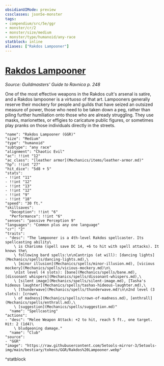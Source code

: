 ```yaml
---
obsidianUIMode: preview
cssclasses: json5e-monster
tags:
- compendium/src/5e/ggr
- monster/cr/2
- monster/size/medium
- monster/type/humanoid/any-race
statblock: inline
aliases: ["Rakdos Lampooner"]
---
```

# [Rakdos Lampooner](Mechanics\bestiary\humanoid/rakdos-lampooner-ggr.md)
*Source: Guildmasters' Guide to Ravnica p. 248*  

One of the most effective weapons in the Rakdos cult's arsenal is satire, and a Rakdos lampooner is a virtuoso of that art. Lampooners generally reserve their mockery for people and guilds that have seized an outsized measure of power, those who need to be taken down a peg, rather than piling further humiliation onto those who are already struggling. They use masks, marionettes, or effigies to caricature public figures, or sometimes play pranks on those individuals directly in the streets.

```statblock
"name": "Rakdos Lampooner (GGR)"
"size": "Medium"
"type": "humanoid"
"subtype": "any race"
"alignment": "Chaotic Evil"
"ac": !!int "12"
"ac_class": "[leather armor](Mechanics/items/leather-armor.md)"
"hp": !!int "27"
"hit_dice": "5d8 + 5"
"stats":
- !!int "11"
- !!int "12"
- !!int "13"
- !!int "12"
- !!int "9"
- !!int "18"
"speed": "30 ft."
"skillsaves":
  "Deception": !!int "6"
  "Performance": !!int "6"
"senses": "passive Perception 9"
"languages": "Common plus any one language"
"cr": "2"
"traits":
- "desc": "The lampooner is a 4th-level Rakdos spellcaster. Its spellcasting ability\
    \ is Charisma (spell save DC 14, +6 to hit with spell attacks). It knows the\
    \ following bard spells:\n\nCantrips (at will): [dancing lights](Mechanics/spells/dancing-lights.md),\
    \ [minor illusion](Mechanics/spells/minor-illusion.md), [vicious mockery](Mechanics/spells/vicious-mockery.md)\n\
    \n1st level (4 slots): [bane](Mechanics/spells/bane.md), [dissonant whispers](Mechanics/spells/dissonant-whispers.md),\
    \ [silent image](Mechanics/spells/silent-image.md), [Tasha's hideous laughter](Mechanics/spells/tashas-hideous-laughter.md),\
    \ [thunderwave](Mechanics/spells/thunderwave.md)\n\n2nd level (3 slots): [crown\
    \ of madness](Mechanics/spells/crown-of-madness.md), [enthrall](Mechanics/spells/enthrall.md),\
    \ [suggestion](Mechanics/spells/suggestion.md)"
  "name": "Spellcasting"
"actions":
- "desc": "Melee Weapon Attack: +2 to hit, reach 5 ft., one target. Hit: 2 (1d4)\
    \ bludgeoning damage."
  "name": "Club"
"source":
- "GGR"
"image": "https://raw.githubusercontent.com/5etools-mirror-3/5etools-img/main/bestiary/tokens/GGR/Rakdos%20Lampooner.webp"
```
^statblock
